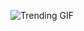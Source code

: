 
<!-- GIF_SECTION -->
![Trending GIF](https://media0.giphy.com/media/v1.Y2lkPThiYjIxNzcybWp2cHB5a3ZwNWZ2ZTZrbjdwNGRnZWtqbWp4eW1tM2puc3c4bzZyciZlcD12MV9naWZzX3NlYXJjaCZjdD1n/QswHqxRk7svjq/giphy.gif)
<!-- END_GIF_SECTION -->
